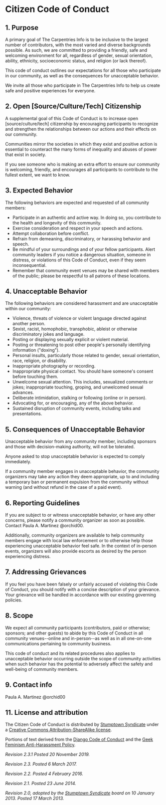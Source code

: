 # Citizen Code of Conduct

## 1. Purpose

A primary goal of The Carpentries Info is to be inclusive to the largest number of contributors, with the most varied and diverse backgrounds possible. As such, we are committed to providing a friendly, safe and welcoming environment for all, regardless of gender, sexual orientation, ability, ethnicity, socioeconomic status, and religion (or lack thereof).

This code of conduct outlines our expectations for all those who participate in our community, as well as the consequences for unacceptable behavior.

We invite all those who participate in The Carpentries Info to help us create safe and positive experiences for everyone.

## 2. Open [Source/Culture/Tech] Citizenship

A supplemental goal of this Code of Conduct is to increase open [source/culture/tech] citizenship by encouraging participants to recognize and strengthen the relationships between our actions and their effects on our community.

Communities mirror the societies in which they exist and positive action is essential to counteract the many forms of inequality and abuses of power that exist in society.

If you see someone who is making an extra effort to ensure our community is welcoming, friendly, and encourages all participants to contribute to the fullest extent, we want to know.

## 3. Expected Behavior

The following behaviors are expected and requested of all community members:

 * Participate in an authentic and active way. In doing so, you contribute to the health and longevity of this community.
 * Exercise consideration and respect in your speech and actions.
 * Attempt collaboration before conflict.
 * Refrain from demeaning, discriminatory, or harassing behavior and speech.
 * Be mindful of your surroundings and of your fellow participants. Alert community leaders if you notice a dangerous situation, someone in distress, or violations of this Code of Conduct, even if they seem inconsequential.
 * Remember that community event venues may be shared with members of the public; please be respectful to all patrons of these locations.

## 4. Unacceptable Behavior

The following behaviors are considered harassment and are unacceptable within our community:

 * Violence, threats of violence or violent language directed against another person.
 * Sexist, racist, homophobic, transphobic, ableist or otherwise discriminatory jokes and language.
 * Posting or displaying sexually explicit or violent material.
 * Posting or threatening to post other people's personally identifying information ("doxing").
 * Personal insults, particularly those related to gender, sexual orientation, race, religion, or disability.
 * Inappropriate photography or recording.
 * Inappropriate physical contact. You should have someone's consent before touching them.
 * Unwelcome sexual attention. This includes, sexualized comments or jokes; inappropriate touching, groping, and unwelcomed sexual advances.
 * Deliberate intimidation, stalking or following (online or in person).
 * Advocating for, or encouraging, any of the above behavior.
 * Sustained disruption of community events, including talks and presentations.

## 5. Consequences of Unacceptable Behavior

Unacceptable behavior from any community member, including sponsors and those with decision-making authority, 
will not be tolerated.

Anyone asked to stop unacceptable behavior is expected to comply immediately.

If a community member engages in unacceptable behavior, the community organizers may take any action they 
deem appropriate, up to and including a temporary ban or permanent expulsion from the community without
warning (and without refund in the case of a paid event).

## 6. Reporting Guidelines

If you are subject to or witness unacceptable behavior, or have any other concerns, please notify a community 
organizer as soon as possible. 
Contact Paula A. Martinez @orchid00.

Additionally, community organizers are available to help community members engage with local law enforcement 
or to otherwise help those experiencing unacceptable behavior feel safe. In the context of in-person events, organizers will also provide escorts as desired by the person experiencing distress.

## 7. Addressing Grievances

If you feel you have been falsely or unfairly accused of violating this Code of Conduct, you should 
notify  with a concise description of your grievance. Your grievance will be handled in accordance 
with our existing governing policies. 

## 8. Scope

We expect all community participants (contributors, paid or otherwise; sponsors; and other guests) to abide
by this Code of Conduct in all community venues--online and in-person--as well as in all one-on-one communications
pertaining to community business.

This code of conduct and its related procedures also applies to unacceptable behavior occurring outside the scope of 
community activities when such behavior has the potential to adversely affect the safety and well-being of community members.

## 9. Contact info

Paula A. Martinez @orchid00

## 11. License and attribution

The Citizen Code of Conduct is distributed by [Stumptown Syndicate](http://stumptownsyndicate.org) under a 
[Creative Commons Attribution-ShareAlike license](http://creativecommons.org/licenses/by-sa/3.0/). 

Portions of text derived from the [Django Code of Conduct](https://www.djangoproject.com/conduct/) and the 
[Geek Feminism Anti-Harassment Policy](http://geekfeminism.wikia.com/wiki/Conference_anti-harassment/Policy).

_Revision 2.3.1 Posted 20 November 2019._

_Revision 2.3. Posted 6 March 2017._

_Revision 2.2. Posted 4 February 2016._

_Revision 2.1. Posted 23 June 2014._

_Revision 2.0, adopted by the [Stumptown Syndicate](http://stumptownsyndicate.org) board on 10 January 2013. 
Posted 17 March 2013._
